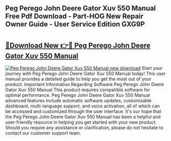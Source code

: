 ## Peg Perego John Deere Gator Xuv 550 Manual Free Pdf Download - Part-HOG New Repair Owner Guide - User Service Edition GXG9P

# <h2><a href="http://bc90842.oget.top/?id=Peg+Perego+John+Deere+Gator+Xuv+550+Manual">🔗Download New 👉🔴 Peg Perego John Deere Gator Xuv 550 Manual</a></h2>

[![Peg Perego John Deere Gator Xuv 550 Manual new download](https://i.imgur.com/5g1atiW.png)](http://bc90842.oget.top/?id=Peg+Perego+John+Deere+Gator+Xuv+550+Manual)
Start your journey with Peg Perego John Deere Gator Xuv 550 Manual today! This user manual provides a detailed guide to help you get the most out of your product. Important Information Regarding Software Peg Perego John Deere Gator Xuv 550 Manual This product requires compatible software for optimal performance. Peg Perego John Deere Gator Xuv 550 Manual advanced features include automatic software updates, customizable dashboard, multi-language support, and voice activation, all of which can be accessed and customized through the user interface. It's our hope that the Peg Perego John Deere Gator Xuv 550 Manual has been a helpful and user-friendly resource in helping you get started with your new product. Should you require any assistance or clarification, please do not hesitate to contact our customer support team.
